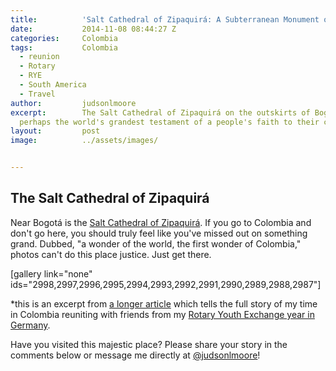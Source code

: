 ```yaml
---
title:			'Salt Cathedral of Zipaquirá: A Subterranean Monument of Faith'
date:			2014-11-08 08:44:27 Z
categories:		Colombia
tags:			Colombia
  - reunion
  - Rotary
  - RYE
  - South America
  - Travel
author:			judsonlmoore
excerpt:		The Salt Cathedral of Zipaquirá on the outskirts of Bogota, Colombia, is
  perhaps the world's grandest testament of a people's faith to their creator.
layout:			post
image:			../assets/images/


---
```


## The Salt Cathedral of Zipaquirá

Near Bogotá is the [Salt Cathedral of Zipaquirá](http://en.wikipedia.org/wiki/Salt_Cathedral_of_Zipaquir%C3%A1). If you go to Colombia and don't go here, you should truly feel like you've missed out on something grand. Dubbed, "a wonder of the world, the first wonder of Colombia," photos can't do this place justice. Just get there.

[gallery link="none" ids="2998,2997,2996,2995,2994,2993,2992,2991,2990,2989,2988,2987"]

\*this is an excerpt from [a longer article](https://www.judsonlmoore.com/colombia-new-germany/) which tells the full story of my time in Colombia reuniting with friends from my [Rotary Youth Exchange year in Germany](https://www.judsonlmoore.com/location/germany/).

Have you visited this majestic place? Please share your story in the comments below or message me directly at [@judsonlmoore](http://twitter.com/judsonlmoore)!
